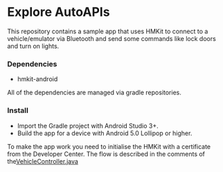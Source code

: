 # Explore AutoAPIs

This repository contains a sample app that uses HMKit to connect to a 
vehicle/emulator via Bluetooth and send some commands like lock doors and turn on lights.

### Dependencies

* hmkit-android

All of the dependencies are managed via gradle repositories.

### Install

* Import the Gradle project with Android Studio 3+.
* Build the app for a device with Android 5.0 Lollipop or higher.

To make the app work you need to initialise the HMKit with a certificate from the Developer 
Center. The flow is described in the comments of the[VehicleController.java](https://github.com/highmobility/hm-android-bluetooth-auto-api-explorer/blob/master/app/src/main/java/com/highmobility/exploreautoapis/VehicleController.java#L76)



